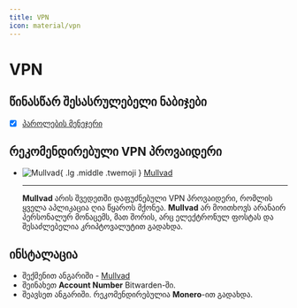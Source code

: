 ```yaml
---
title: VPN
icon: material/vpn
---
```


# VPN

## წინასწარ შესასრულებელი ნაბიჯები

- [x] [პაროლების მენეჯერი](passwords.md)

## რეკომენდირებული VPN პროვაიდერი


<div class="grid cards" markdown>

- ![Mullvad](../assets/img/logo/mullvad.svg){ .lg .middle .twemoji } [Mullvad](https://mullvad.net/en)

    ---
    **Mullvad** არის შვედეთში დაფუძნებული VPN პროვაიდერი, რომლის ყველა აპლიკაცია ღია წყაროს
    მქონეა. **Mullvad** არ მოითხოვს არანაირ პერსონალურ მონაცემს, მათ შორის, არც ელექტრონულ ფოსტას
    და შესაძლებელია კრიპტოვალუტით გადახდა.

</div>

## ინსტალაცია

- შექმენით ანგარიში - [Mullvad](https://mullvad.net/en/account/create)
- შეინახეთ **Account Number** Bitwarden-ში.
- შეავსეთ ანგარიში. რეკომენდირებულია **Monero**-ით გადახდა.
